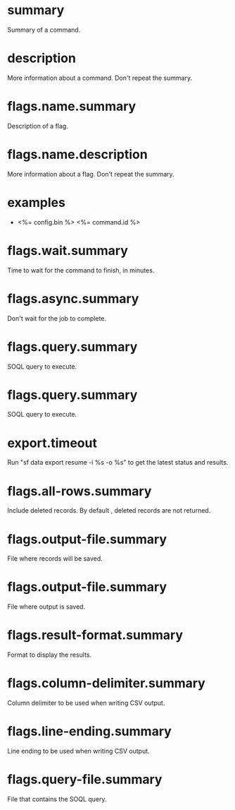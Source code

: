 # summary

Summary of a command.

# description

More information about a command. Don't repeat the summary.

# flags.name.summary

Description of a flag.

# flags.name.description

More information about a flag. Don't repeat the summary.

# examples

- <%= config.bin %> <%= command.id %>

# flags.wait.summary

Time to wait for the command to finish, in minutes.

# flags.async.summary

Don't wait for the job to complete.

# flags.query.summary

SOQL query to execute.

# flags.query.summary

SOQL query to execute.

# export.timeout

Run "sf data export resume -i %s -o %s" to get the latest status and results.

# flags.all-rows.summary

Include deleted records. By default , deleted records are not returned.

# flags.output-file.summary

File where records will be saved.

# flags.output-file.summary

File where output is saved.

# flags.result-format.summary

Format to display the results.

# flags.column-delimiter.summary

Column delimiter to be used when writing CSV output.

# flags.line-ending.summary

Line ending to be used when writing CSV output.

# flags.query-file.summary

File that contains the SOQL query.
